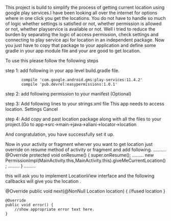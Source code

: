 This project is build to simplify the process of getting current location using google play services.I have been looking all over the internet for options where in one click you get the locations.
You do not have to handle so much of logic whether settings is satisfied or not, whether permission is allowed or not, whether playservice is available or not.
Well i tried to reduce the burden by separating the logic of access permission, check settings and connecting to play service api for location in an independent package.
Now you just have to copy that package to your application and define some gradle in your app module file and your are good to get location.
 
 To use this please follow the following steps
 
 step 1: add following in your app level build.gradle file.
 
           compile 'com.google.android.gms:play-services:11.4.2'
           compile 'pub.devrel:easypermissions:1.0.1'
           
  step 2: add following permission to your manifest
          <uses-permission android:name="android.permission.INTERNET" /> (Optional)
         <uses-permission android:name="android.permission.ACCESS_FINE_LOCATION"></uses-permission>
         <uses-permission android:name="android.permission.ACCESS_COARSE_LOCATION"></uses-permission>
      
  step 3: Add following lines to your strings.xml file
            <string name="rationale_location">This app needs to access location.</string>
            <string name="setting">Settings</string>
             <string name="cancel">Cancel</string>
             
  step 4: Add copy and past location package along with all the files to your project.(Go to app->src->main->java->aliani->locator->location  
  
  And congratulation, you have successfully set it up.
  
  Now in your activity or fragment wherver you want to get location just override on resume method of activity or fragment and add following.
  ..........
   @Override
    protected void onResume() {
        super.onResume();
        .........
        new PermissionImpl(MainActivity.this,MainActivity.this).giveMeCurrentLocation();
        .........
    }
 .........
 
 this will ask you to implement LocationView interface and the following callbacks will give you the location .
 
  @Override
    public void next(@NonNull Location location) {
      //fused location
    }

    @Override
    public void error() {
        //show appropriate error text here.
    }
 


